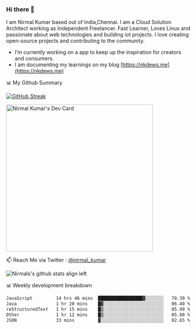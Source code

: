 ### Hi there 👋

 I am Nirmal Kumar based out of India,Chennai. I am a Cloud Solution Architect working as Independent Freelancer. Fast Learner, Loves Linux and passionate about web technologies and building iot projects. I love creating open-source projects and contributing to the community.

- I’m currently working on a app to keep up the inspiration for creators and consumers.
- I am documenting my learnings on my blog [https://nkdews.me](https://nkdews.me)


📊 My Github Summary

[![GitHub Streak](https://github-readme-streak-stats.herokuapp.com?user=nk-gears&theme=dark&hide_border=true&date_format=M%20j%5B%2C%20Y%5D)](https://git.io/streak-stats)

<a href="https://app.daily.dev/nirmal_kumar"><img src="https://api.daily.dev/devcards/a16cfcf02d384b16b41de71ce4d1d811.png?r=8ve" width="400" alt="Nirmal Kumar's Dev Card"/></a>

📫 Reach Me via  Twitter : [@nirmal_kumar](https://twitter.com/nirmal_kumar)

![Nirmals's github stats align left](https://github-readme-stats.vercel.app/api?username=nk-gears&show_icons=true)


📊 Weekly development breakdown

<!--START_SECTION:waka-->

```txt
JavaScript         14 hrs 46 mins  █████████████████▓░░░░░░░   70.39 %
Java               1 hr 20 mins    █▓░░░░░░░░░░░░░░░░░░░░░░░   06.40 %
reStructuredText   1 hr 15 mins    █▒░░░░░░░░░░░░░░░░░░░░░░░   05.99 %
Other              1 hr 12 mins    █▒░░░░░░░░░░░░░░░░░░░░░░░   05.80 %
JSON               33 mins         ▓░░░░░░░░░░░░░░░░░░░░░░░░   02.65 %
```

<!--END_SECTION:waka-->


